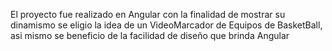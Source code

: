 El proyecto fue realizado en Angular con la finalidad de mostrar su dinamismo se eligio la idea de un VideoMarcador de Equipos de BasketBall, asi mismo
se beneficio de la facilidad de diseño que brinda Angular
